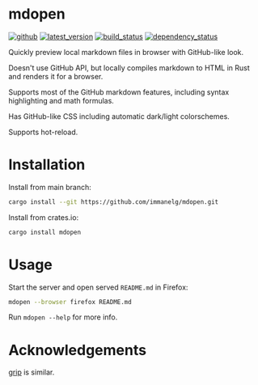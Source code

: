 # mdopen
[![github]](https://github.com/immanelg/mdopen)
[![latest_version]][crates.io]
[![build_status](https://github.com/immanelg/mdopen/actions/workflows/rust.yml/badge.svg)](https://github.com/immanelg/mdopen/actions)
[![dependency_status](https://deps.rs/repo/github/immanelg/mdopen/status.svg)](https://deps.rs/repo/github/immanelg/mdopen)

[github]: https://img.shields.io/badge/github-immanelg/mdopen-8da0cb?logo=github
[latest_version]: https://img.shields.io/crates/v/mdopen.svg?logo=rust
[crates.io]: https://crates.io/crates/mdopen

Quickly preview local markdown files in browser with GitHub-like look.

Doesn't use GitHub API, but locally compiles markdown to HTML in Rust and renders it for a browser.

Supports most of the GitHub markdown features, including syntax highlighting and math formulas.

Has GitHub-like CSS including automatic dark/light colorschemes.

Supports hot-reload.

# Installation

Install from main branch:
```sh
cargo install --git https://github.com/immanelg/mdopen.git
```

Install from crates.io:
```sh
cargo install mdopen
```

# Usage

Start the server and open served `README.md` in Firefox:
```sh
mdopen --browser firefox README.md 
```
Run `mdopen --help` for more info.

# Acknowledgements
[grip](https://github.com/joeyespo/grip) is similar.
